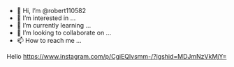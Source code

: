 - 👋 Hi, I’m @robert110582
- 👀 I’m interested in ...
- 🌱 I’m currently learning ...
- 💞️ I’m looking to collaborate on ...
- 📫 How to reach me ...

<!---
robert110582/robert110582 is a ✨ special ✨ repository because its `README.md` (this file) appears on your GitHub profile.
You can click the Preview link to take a look at your changes.
--->
Hello
https://www.instagram.com/p/CgiEQlvsmm-/?igshid=MDJmNzVkMjY=
